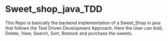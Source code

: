 # Sweet_shop_java_TDD
This Repo is basically the backend implementation of a Sweet_Shop in java that follows the Test Driven Development Approach. Here the User can Add, Delete, View, Search, Sort, Restock and purchase the sweets.
